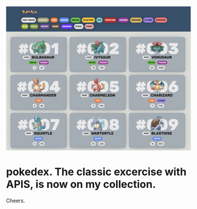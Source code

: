 ![alt text](https://github.com/gudaraz/pokedex/blob/master/pokedex.png?raw=true)
# pokedex.  The classic excercise with APIS, is now on my collection.

Cheers.

